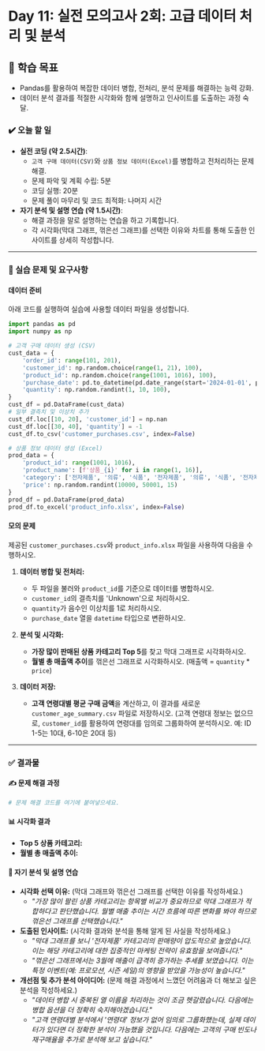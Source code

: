 # Day 11: 실전 모의고사 2회: 고급 데이터 처리 및 분석

## 🎯 학습 목표

  - Pandas를 활용하여 복잡한 데이터 병합, 전처리, 분석 문제를 해결하는 능력 강화.
  - 데이터 분석 결과를 적절한 시각화와 함께 설명하고 인사이트를 도출하는 과정 숙달.

### ✔️ 오늘 할 일

  - **실전 코딩 (약 2.5시간)**:
      - `고객 구매 데이터(CSV)`와 `상품 정보 데이터(Excel)`를 병합하고 전처리하는 문제 해결.
      - 문제 파악 및 계획 수립: 5분
      - 코딩 실행: 20분
      - 문제 풀이 마무리 및 코드 최적화: 나머지 시간
  - **자기 분석 및 설명 연습 (약 1.5시간)**:
      - 해결 과정을 말로 설명하는 연습을 하고 기록합니다.
      - 각 시각화(막대 그래프, 꺾은선 그래프)를 선택한 이유와 차트를 통해 도출한 인사이트를 상세히 작성합니다.

-----

### 📝 실습 문제 및 요구사항

#### 데이터 준비

아래 코드를 실행하여 실습에 사용할 데이터 파일을 생성합니다.

```python
import pandas as pd
import numpy as np

# 고객 구매 데이터 생성 (CSV)
cust_data = {
    'order_id': range(101, 201),
    'customer_id': np.random.choice(range(1, 21), 100),
    'product_id': np.random.choice(range(1001, 1016), 100),
    'purchase_date': pd.to_datetime(pd.date_range(start='2024-01-01', periods=100, freq='D')),
    'quantity': np.random.randint(1, 10, 100),
}
cust_df = pd.DataFrame(cust_data)
# 일부 결측치 및 이상치 추가
cust_df.loc[[10, 20], 'customer_id'] = np.nan
cust_df.loc[[30, 40], 'quantity'] = -1
cust_df.to_csv('customer_purchases.csv', index=False)

# 상품 정보 데이터 생성 (Excel)
prod_data = {
    'product_id': range(1001, 1016),
    'product_name': [f'상품_{i}' for i in range(1, 16)],
    'category': ['전자제품', '의류', '식품', '전자제품', '의류', '식품', '전자제품', '의류', '식품', '전자제품', '의류', '식품', '전자제품', '의류', '식품'],
    'price': np.random.randint(10000, 50001, 15)
}
prod_df = pd.DataFrame(prod_data)
prod_df.to_excel('product_info.xlsx', index=False)
```

#### 모의 문제

제공된 `customer_purchases.csv`와 `product_info.xlsx` 파일을 사용하여 다음을 수행하시오.

1.  **데이터 병합 및 전처리:**

      - 두 파일을 불러와 `product_id`를 기준으로 데이터를 병합하시오.
      - `customer_id`의 결측치를 'Unknown'으로 처리하시오.
      - `quantity`가 음수인 이상치를 1로 처리하시오.
      - `purchase_date` 열을 `datetime` 타입으로 변환하시오.

2.  **분석 및 시각화:**

      - **가장 많이 판매된 상품 카테고리 Top 5**를 찾고 막대 그래프로 시각화하시오.
      - **월별 총 매출액 추이**를 꺾은선 그래프로 시각화하시오. (매출액 = `quantity` \* `price`)

3.  **데이터 저장:**

      - **고객 연령대별 평균 구매 금액**을 계산하고, 이 결과를 새로운 `customer_age_summary.csv` 파일로 저장하시오. (고객 연령대 정보는 없으므로, `customer_id`를 활용하여 연령대를 임의로 그룹화하여 분석하시오. 예: ID 1-5는 10대, 6-10은 20대 등)

-----

### ✅ 결과물

#### ✍️ 문제 해결 과정

```python
# 문제 해결 코드를 여기에 붙여넣으세요.
```

#### 📊 시각화 결과

  - **Top 5 상품 카테고리:**
  - **월별 총 매출액 추이:**

#### 🧠 자기 분석 및 설명 연습

  - **시각화 선택 이유:**
    (막대 그래프와 꺾은선 그래프를 선택한 이유를 작성하세요.)
      - *"가장 많이 팔린 상품 카테고리는 항목별 비교가 중요하므로 막대 그래프가 적합하다고 판단했습니다. 월별 매출 추이는 시간 흐름에 따른 변화를 봐야 하므로 꺾은선 그래프를 선택했습니다."*
  - **도출된 인사이트:**
    (시각화 결과와 분석을 통해 알게 된 사실을 작성하세요.)
      - *"막대 그래프를 보니 '전자제품' 카테고리의 판매량이 압도적으로 높았습니다. 이는 해당 카테고리에 대한 집중적인 마케팅 전략이 유효함을 보여줍니다."*
      - *"꺾은선 그래프에서는 3월에 매출이 급격히 증가하는 추세를 보였습니다. 이는 특정 이벤트(예: 프로모션, 시즌 세일)의 영향을 받았을 가능성이 높습니다."*
  - **개선점 및 추가 분석 아이디어:**
    (문제 해결 과정에서 느꼈던 어려움과 더 해보고 싶은 분석을 작성하세요.)
      - *"데이터 병합 시 중복된 열 이름을 처리하는 것이 조금 헷갈렸습니다. 다음에는 병합 옵션을 더 정확히 숙지해야겠습니다."*
      - *"고객 연령대별 분석에서 '연령대' 정보가 없어 임의로 그룹화했는데, 실제 데이터가 있다면 더 정확한 분석이 가능했을 것입니다. 다음에는 고객의 구매 빈도나 재구매율을 추가로 분석해 보고 싶습니다."*

